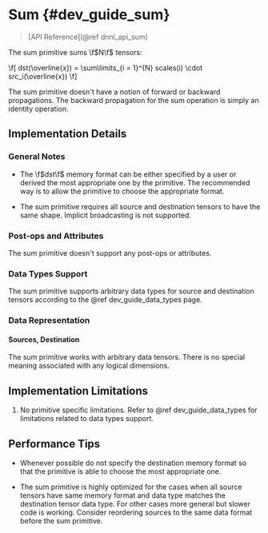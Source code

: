 Sum {#dev_guide_sum}
====================

>
> [API Reference](@ref dnnl_api_sum)
>

The sum primitive sums \f$N\f$ tensors:

\f[
    dst(\overline{x}) =
        \sum\limits_{i = 1}^{N}
        scales(i) \cdot
        src_i(\overline{x})
\f]

The sum primitive doesn't have a notion of forward or backward propagations.
The backward propagation for the sum operation is simply an identity operation.

## Implementation Details

### General Notes

 * The \f$dst\f$ memory format can be either specified by a user or derived
   the most appropriate one by the primitive. The recommended way is to allow
   the primitive to choose the appropriate format.

 * The sum primitive requires all source and destination tensors to have the
   same shape.
   Implicit broadcasting is not supported.

### Post-ops and Attributes

The sum primitive doesn't support any post-ops or attributes.

### Data Types Support

The sum primitive supports arbitrary data types for source and destination
tensors according to the @ref dev_guide_data_types page.

### Data Representation

#### Sources, Destination

The sum primitive works with arbitrary data tensors. There is no special
meaning associated with any logical dimensions.


## Implementation Limitations

1. No primitive specific limitations. Refer to @ref dev_guide_data_types for
   limitations related to data types support.


## Performance Tips

 * Whenever possible do not specify the destination memory format so that the
   primitive is able to choose the most appropriate one.

 * The sum primitive is highly optimized for the cases when all source tensors
   have same memory format and data type matches the destination tensor data
   type. For other cases more general but slower code is working. Consider
   reordering sources to the same data format before the sum primitive.
